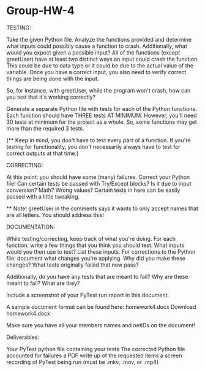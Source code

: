 # Group-HW-4
TESTING:

Take the given Python file. Analyze the functions provided and determine what inputs could possibly cause a function to crash. Additionally, what would you expect given a possible input? All of the functions (except greetUser) have at least two distinct ways an input could crash the function. This could be due to data type or it could be due to the actual value of the variable. Once you have a correct input, you also need to verify correct things are being done with the input.

So, for instance, with greetUser, while the program won't crash, how can you test that it's working correctly?

Generate a separate Python file with tests for each of the Python functions. Each function should have THREE tests AT MINIMUM. However, you'll need 30 tests at minimum for the project as a whole. So, some functions may get more than the required 3 tests.

(** Keep in mind, you don't have to test every part of a function. If you're testing for functionality, you don't necessarily always have to test for correct outputs at that time.)

 

CORRECTING:

At this point: you should have some (many) failures. Correct your Python file! Can certain tests be passed with Try/Except blocks? Is it due to input conversion? Math? Wrong values? Certain tests in here can be easily passed with a little tweaking.

** Note! greetUser in the comments says it wants to only accept names that are all letters. You should address this!

 

DOCUMENTATION:

While testing/correcting, keep track of what you're doing. For each function, write a few things that you think you should test. What inputs would you then use to test? List these inputs. For corrections to the Python file: document what changes you're applying. Why did you make these changes? What tests originally failed that now pass?

Additionally, do you have any tests that are meant to fail? Why are these meant to fail? What are they?

Include a screenshot of your PyTest run report in this document.

A sample document format can be found here: homework4.docx   Download homework4.docx  

Make sure you have all your members names and netIDs on the document!

Deliverables:

Your PyTest python file containing your tests
The corrected Python file accounted for failures
a PDF write up of the requested items
a screen recording of PyTest being run
(must be .mkv, .mov, or .mp4)
